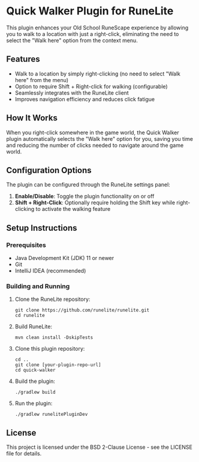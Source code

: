 # Quick Walker Plugin for RuneLite

This plugin enhances your Old School RuneScape experience by allowing you to walk to a location with just a right-click, eliminating the need to select the "Walk here" option from the context menu.

## Features

- Walk to a location by simply right-clicking (no need to select "Walk here" from the menu)
- Option to require Shift + Right-click for walking (configurable)
- Seamlessly integrates with the RuneLite client
- Improves navigation efficiency and reduces click fatigue

## How It Works

When you right-click somewhere in the game world, the Quick Walker plugin automatically selects the "Walk here" option for you, saving you time and reducing the number of clicks needed to navigate around the game world.

## Configuration Options

The plugin can be configured through the RuneLite settings panel:

1. **Enable/Disable**: Toggle the plugin functionality on or off
2. **Shift + Right-Click**: Optionally require holding the Shift key while right-clicking to activate the walking feature

## Setup Instructions

### Prerequisites

- Java Development Kit (JDK) 11 or newer
- Git
- IntelliJ IDEA (recommended)

### Building and Running

1. Clone the RuneLite repository:
   ```
   git clone https://github.com/runelite/runelite.git
   cd runelite
   ```

2. Build RuneLite:
   ```
   mvn clean install -DskipTests
   ```

3. Clone this plugin repository:
   ```
   cd ..
   git clone [your-plugin-repo-url]
   cd quick-walker
   ```

4. Build the plugin:
   ```
   ./gradlew build
   ```

5. Run the plugin:
   ```
   ./gradlew runelitePluginDev
   ```

## License

This project is licensed under the BSD 2-Clause License - see the LICENSE file for details.